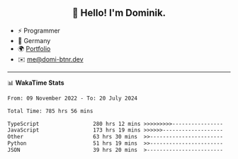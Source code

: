 <h2 align="center">👋 Hello! I'm Dominik.</h2>

- ⚡ Programmer
- 📍 Germany
- 🌍 [Portfolio](https://domi-btnr.dev)
- ✉️ [me@domi-btnr.dev](mailto://me@domi-btnr.dev)

---
📊 **WakaTime Stats**
<!--START_SECTION:waka-->

```txt
From: 09 November 2022 - To: 20 July 2024

Total Time: 785 hrs 56 mins

TypeScript                 280 hrs 12 mins >>>>>>>>>----------------   35.65 %
JavaScript                 173 hrs 19 mins >>>>>>-------------------   22.05 %
Other                      63 hrs 30 mins  >>-----------------------   08.08 %
Python                     51 hrs 19 mins  >>-----------------------   06.53 %
JSON                       39 hrs 20 mins  >------------------------   05.01 %
```

<!--END_SECTION:waka-->
